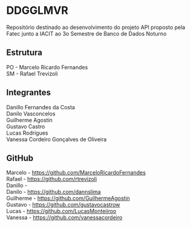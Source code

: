 # DDGGLMVR
Repositório destinado ao desenvolvimento do projeto API proposto pela Fatec junto a IACIT ao 3o Semestre de Banco de Dados Noturno

## Estrutura
PO - Marcelo Ricardo Fernandes  
SM - Rafael Trevizoli

## Integrantes
Danillo Fernandes da Costa  
Danilo Vasconcelos  
Guilherme Agostin  
Gustavo Castro  
Lucas Rodrigues  
Vanessa Cordeiro Gonçalves de Oliveira

## GitHub
Marcelo - https://github.com/MarceloRicardoFernandes  
Rafael - https://github.com/rtrevizoli  
Danillo -   
Danilo - https://github.com/dannslima  
Guilherme - https://github.com/GuilhermeAgostin  
Gustavo - https://github.com/gustavocastrow  
Lucas - https://github.com/LucasMonteiiroo  
Vanessa - https://github.com/vanessacordeiro
